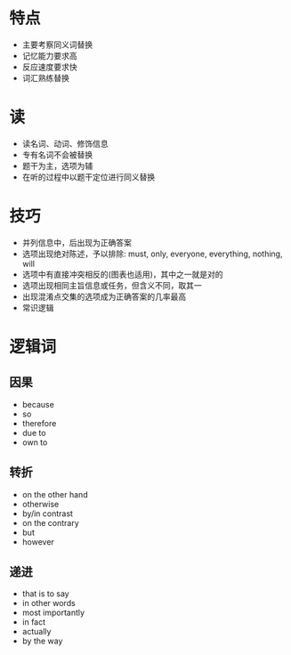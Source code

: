# 特点

* 主要考察同义词替换
* 记忆能力要求高
* 反应速度要求快
* 词汇熟练替换

# 读

* 读名词、动词、修饰信息
* 专有名词不会被替换
* 题干为主，选项为辅
* 在听的过程中以题干定位进行同义替换

# 技巧

* 并列信息中，后出现为正确答案
* 选项出现绝对陈述，予以排除: must, only, everyone, everything, nothing, will
* 选项中有直接冲突相反的(图表也适用)，其中之一就是对的
* 选项出现相同主旨信息或任务，但含义不同，取其一
* 出现混淆点交集的选项成为正确答案的几率最高
* 常识逻辑

# 逻辑词

## 因果

* because
* so
* therefore
* due to
* own to

## 转折

* on the other hand
* otherwise
* by/in contrast
* on the contrary
* but
* however

## 递进

* that is to say
* in other words
* most importantly
* in fact
* actually
* by the way
